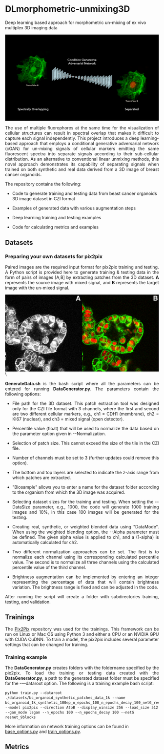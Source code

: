# DLmorphometric-unmixing3D
Deep learning based approach for morphometric un-mixing of ex vivo multiplex 3D imaging data


<img src='imgs/img1.png' align="center" width=512>
<p align="justify">
The use of multiple fluorophores at the same time for the visualization of cellular structures can result in spectral overlap that makes it difficult to capture each signal independently. This project introduces a deep learning-based approach that employs a conditional generative adversarial network (cGAN) for un-mixing signals of cellular markers emitting the same fluorescent spectra into separate signals according to their sub-cellular distribution. As an alternative to conventional linear unmixing methods, this novel approach demonstrates its capability of separating signals when trained on both synthetic and real data derived from a 3D image of breast cancer organoids.

The repository contains the following:

- Code to generate training and testing data from beast cancer organoids 3D image dataset in CZI format

- Examples of generated data with various augmentation steps

- Deep learning training and testing examples 

- Code for calculating metrics and examples
</p>

## Datasets

### Preparing your own datasets for pix2pix
<div align="justify">

Paired images are the required input format for pix2pix training and testing. A Python script is provided here to generate training & testing data in the form of pairs of images [A,B] by extracting patches from the 3D dataset. **A** represents the source image with mixed signal, and **B** represents the target image with the un-mixed signal.

<img src='imgs/img2.png' align="center" width=512>\

**GenerateData.sh** is the bash script where all the parameters can be entered for running **DataGenerator.py**. The parameters contain the following options: 

- File path for the 3D dataset. This patch extraction tool was designed only for the CZI file format with 3 channels, where the first and second are two different cellular markers, e.g., ch1 = CDH1 (membrane), ch2 = KI67 (nuclear), and ch3 = mixed signal (open detector).

- Percentile value (float) that will be used to normalize the data based on the parameter option given in --Normalization.

- Selection of patch size. This cannot exceed the size of the tile in the CZI file.

- Number of channels must be set to 3 (further updates could remove this option). 

- The bottom and top layers are selected to indicate the z-axis range from which patches are extracted.

- "Biosample" allows you to enter a name for the dataset folder according to the organism from which the 3D image was acquired.

- Selecting dataset sizes for the training and testing. When setting the --DataSize parameter, e.g., 1000, the code will generate 1000 training images and 10%, in this case 100 images will be generated for the testing.

- Creating real, synthetic, or weighted blended data using "DataMode". When using the weighted blending option, the --Alpha parameter must be defined. The given alpha value is applied to ch1, and a (1-alpha) is automatically calculated for ch2.

- Two different normalization approaches can be set. The first is to normalize each channel using its corresponding calculated percentile value. The second is to normalize all three channels using the calculated percentile value of the third channel.

- Brightness augmentation can be implemented by entering an integer representing the percentage of data that will contain brightness variation. The brightness range is fixed and can be adjusted in the code.

After running the script will create a folder with subdirectories training, testing, and validation. 

</div>

## Trainings

<div align="justify">

The [Pix2Pix](https://github.com/junyanz/pytorch-CycleGAN-and-pix2pix.git) repository was used for the trainings. This framework can be run on Linux or Mac OS using Python 3 and either a CPU or an NVIDIA GPU with CUDA CuDNN. To train a model, the pix2pix includes several parameter settings that can be changed for training. 

### Training example
The **DataGenerator.py** creates folders with the foldername specified by the pix2pix. To load the training or testing data created with the **DataGenerator.py**, a path to the generated dataset folder must be specified for the -—dataroot option. The following is a training example bash script:

</div>

```
python train.py --dataroot ./datasets/bc_organoid_synthetic_patches_data_1k --name bc_organoid_1k_synthetic_100ep_n_epochs_100_n_epochs_decay_100_netG_resnet_9blocks --model pix2pix --direction AtoB --display_winsize 256 --load_size 512 --gan_mode lsgan --n_epochs 100 --n_epochs_decay 100 --netG resnet_9blocks
```

More information on network training options can be found in [base_options.py](https://github.com/junyanz/pytorch-CycleGAN-and-pix2pix/blob/master/options/base_options.py) and [train_options.py](https://github.com/junyanz/pytorch-CycleGAN-and-pix2pix/blob/master/options/train_options.py). 




## Metrics






